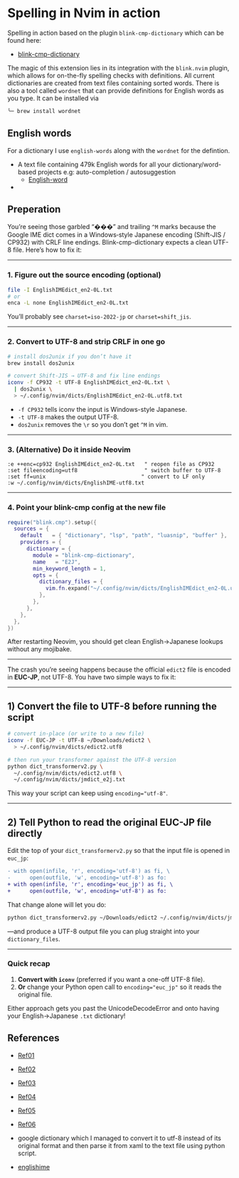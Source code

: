# Spelling in Nvim in action

Spelling in action based on the plugin `blink-cmp-dictionary` which can be found here:

- [blink-cmp-dictionary](https://github.com/Kaiser-Yang/blink-cmp-dictionary?tab=readme-ov-file)

The magic of this extension lies in its integration with the `blink.nvim`
plugin, which allows for on-the-fly spelling checks with definitions. All
current dictionaries are created from text files containing sorted words. There
is also a tool called `wordnet` that can provide definitions for English words
as you type. It can be installed via

```sh
╰─ brew install wordnet                                                                                                                               ─╯
```

## English words

For a dictionary I use `english-words` along with the `wordnet` for the defintion.

- A text file containing 479k English words for all your dictionary/word-based
  projects e.g: auto-completion / autosuggestion
  - [English-word](https://github.com/dwyl/english-words)
-

## Preperation

You’re seeing those garbled “���” and trailing `^M` marks because the Google
IME dict comes in a Windows‐style Japanese encoding (Shift-JIS / CP932) with
CRLF line endings. Blink-cmp-dictionary expects a clean UTF-8 file. Here’s how
to fix it:

---

### 1. Figure out the source encoding (optional)

```bash
file -I EnglishIMEdict_en2-0L.txt
# or
enca -L none EnglishIMEdict_en2-0L.txt
```

You’ll probably see `charset=iso-2022-jp` or `charset=shift_jis`.

---

### 2. Convert to UTF-8 and strip CRLF in one go

```bash
# install dos2unix if you don’t have it
brew install dos2unix

# convert Shift-JIS → UTF-8 and fix line endings
iconv -f CP932 -t UTF-8 EnglishIMEdict_en2-0L.txt \
  | dos2unix \
  > ~/.config/nvim/dicts/EnglishIMEdict_en2-0L.utf8.txt
```

- `-f CP932` tells iconv the input is Windows-style Japanese.
- `-t UTF-8` makes the output UTF-8.
- `dos2unix` removes the `\r` so you don’t get `^M` in vim.

---

### 3. (Alternative) Do it inside Neovim

```vim
:e ++enc=cp932 EnglishIMEdict_en2-0L.txt   " reopen file as CP932
:set fileencoding=utf8                     " switch buffer to UTF-8
:set ff=unix                              " convert to LF only
:w ~/.config/nvim/dicts/EnglishIME-utf8.txt
```

---

### 4. Point your blink-cmp config at the new file

```lua
require("blink.cmp").setup({
  sources = {
    default   = { "dictionary", "lsp", "path", "luasnip", "buffer" },
    providers = {
      dictionary = {
        module = "blink-cmp-dictionary",
        name   = "E2J",
        min_keyword_length = 1,
        opts = {
          dictionary_files = {
            vim.fn.expand("~/.config/nvim/dicts/EnglishIMEdict_en2-0L.utf8.txt"),
          },
        },
      },
    },
  },
})
```

After restarting Neovim, you should get clean English→Japanese lookups without any mojibake.

---

The crash you’re seeing happens because the official `edict2` file is encoded
in **EUC-JP**, not UTF-8. You have two simple ways to fix it:

---

## 1) Convert the file to UTF-8 before running the script

```bash
# convert in-place (or write to a new file)
iconv -f EUC-JP -t UTF-8 ~/Downloads/edict2 \
  > ~/.config/nvim/dicts/edict2.utf8

# then run your transformer against the UTF-8 version
python dict_transformerv2.py \
  ~/.config/nvim/dicts/edict2.utf8 \
  ~/.config/nvim/dicts/jmdict_e2j.txt
```

This way your script can keep using `encoding="utf-8"`.

---

## 2) Tell Python to read the original EUC-JP file directly

Edit the top of your `dict_transformerv2.py` so that the input file is opened in `euc_jp`:

```diff
- with open(infile, 'r', encoding='utf-8') as fi, \
-      open(outfile, 'w', encoding='utf-8') as fo:
+ with open(infile, 'r', encoding='euc_jp') as fi, \
+      open(outfile, 'w', encoding='utf-8') as fo:
```

That change alone will let you do:

```bash
python dict_transformerv2.py ~/Downloads/edict2 ~/.config/nvim/dicts/jmdict_e2j.txt
```

—and produce a UTF-8 output file you can plug straight into your `dictionary_files`.

---

### Quick recap

1. **Convert with `iconv`** (preferred if you want a one-off UTF-8 file).
2. **Or** change your Python open call to `encoding="euc_jp"` so it reads the original file.

Either approach gets you past the UnicodeDecodeError and onto having your English→Japanese `.txt` dictionary!

## References

- [Ref01 ](https://www.edrdg.org/jmdict/edict.html)
- [Ref02 ](https://www.edrdg.org/jmdict/edict.html)
- [Ref03 ](https://www.edrdg.org/cgi-bin/wwwjdic/wwwjdic?1C)
- [Ref04 ](https://www.edrdg.org/wwwjdic/wwwjdicinf.html#dicfil_tag)
- [Ref05 ](https://www.edrdg.org/wiki/index.php/JMdict-EDICT_Dictionary_Project)
- [Ref06](https://github.com/schneems/united-dictionary#)

- google dictionary which I managed to convert it to utf-8 instead of its
  original format and then parse it from xaml to the text file using python
  script.
- [englishime](https://nihongo.online/index.php/tools/1-englishime)
